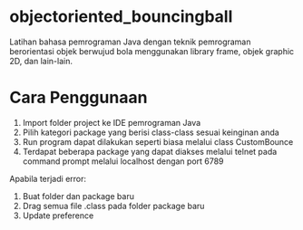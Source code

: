 # objectoriented_bouncingball
Latihan bahasa pemrograman Java dengan teknik pemrograman berorientasi objek berwujud bola menggunakan library frame, objek graphic 2D, dan lain-lain.

# Cara Penggunaan
1. Import folder project ke IDE pemrograman Java
2. Pilih kategori package yang berisi class-class sesuai keinginan anda
3. Run program dapat dilakukan seperti biasa melalui class CustomBounce
4. Terdapat beberapa package yang dapat diakses melalui telnet pada command prompt melalui localhost dengan port 6789 

Apabila terjadi error:
1. Buat folder dan package baru
2. Drag semua file .class pada folder package baru
3. Update preference
